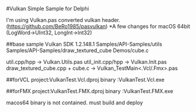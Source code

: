 #Vulkan Simple Sample for Delphi

I'm using Vulkan.pas  converted vulkan header. (https://github.com/BeRo1985/pasvulkan)
*A few changes for macOS 64bit (LogWord->UInt32, LongInt->Int32)

##base sample
Vulkan SDK 1.2.148.1  Samples/API-Samples/utils
                      Samples/API-Samples/draw_textured_cube
                      Demos/cube.c

util.cpp/hpp -> Vulkan.Utils.pas
util_init.cpp/hpp -> Vulkan.Init.pas
draw_textured_cube.cpp + cube.c -> Vulkan_TestMain<.Vcl/.Fmx>.pas              

##forVCL
 project:VulkanTest.Vcl.dproj
 binary :VulkanTest.Vcl.exe
 
##forFMX
 project:VulkanTest.FMX.dproj
 binary :VulkanTest.FMX.exe
 
 macos64 binary is not contained. must build and deploy


